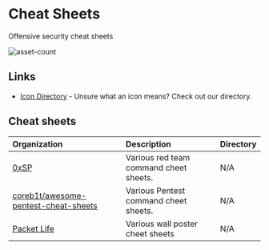 # Cheat Sheets

Offensive security cheat sheets

![asset-count](https://img.shields.io/badge/Tools%20%26%20Resources%20Available-3-947cb0?style=for-the-badge)

## Links <!-- {docsify-ignore} -->

- [Icon Directory](../ICONS.md) - Unsure what an icon means? Check out our directory.

## Cheat sheets

| Organization | Description | Directory |
| :--- | :--- | :--- |
| [0xSP](https://0xsp.com/) | Various red team command cheet sheets. | N/A |
| [coreb1t/awesome-pentest-cheat-sheets](https://github.com/coreb1t/awesome-pentest-cheat-sheets) | Various Pentest command cheet sheets. | N/A |
| [Packet Life](https://packetlife.net/library/cheat-sheets/) | Various wall poster cheet sheets | N/A |